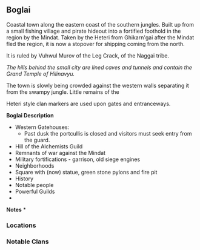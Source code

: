 ## Boglai

Coastal town along the eastern coast of the southern jungles.  Built up from a small fishing village and pirate hideout into a fortified foothold in the region by the Mindat.  Taken by the Heteri from Ghikarn'gai after the Mindat fled the region, it is now a stopover for shipping coming from the north.   

It is ruled by Vuhwul Murov of the Leg Crack, of the Naggai tribe.

 _The hills behind the small city are lined caves and tunnels and contain the Grand Temple of Hilinavyu._  

 The town is slowly being crowded against the western walls separating it from the swampy jungle. Little remains of the 

Heteri style clan markers are used upon gates and entranceways.  

**Boglai Description**
* Western Gatehouses:  
    * Past dusk the portcullis is closed and visitors must seek entry from the guard.
* Hill of the Alchemists Guild
* Remnants of war against the Mindat
* Military fortifications - garrison, old siege engines
* Neighborhoods
* Square with (now) statue, green stone pylons and fire pit
* History
* Notable people
* Powerful Guilds
* 

**Notes**
* 

### Locations


### Notable Clans

